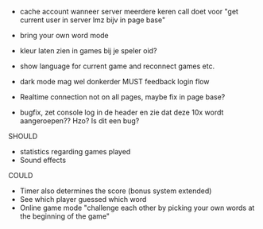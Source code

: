 - cache account wanneer server meerdere keren call doet voor "get current user in server lmz bijv in page base"
- bring your own word mode
- kleur laten zien in games bij je speler oid?

- show language for current game and reconnect games etc.
- dark mode mag wel donkerder
MUST
feedback login flow
- Realtime connection not on all pages, maybe fix in page base?
- bugfix, zet console log in de header en zie dat deze 10x wordt aangeroepen?? Hzo? Is dit een bug?

SHOULD
- statistics regarding games played
- Sound effects

COULD
- Timer also determines the score (bonus system extended)
- See which player guessed which word
- Online game mode "challenge each other by picking your own words at the beginning of the game"
